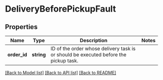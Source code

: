 # DeliveryBeforePickupFault

## Properties
Name | Type | Description | Notes
------------ | ------------- | ------------- | -------------
**order_id** | **string** | ID of the order whose delivery task is or should be executed before the pickup task. | 

[[Back to Model list]](../../README.md#documentation-for-models) [[Back to API list]](../../README.md#documentation-for-api-endpoints) [[Back to README]](../../README.md)

